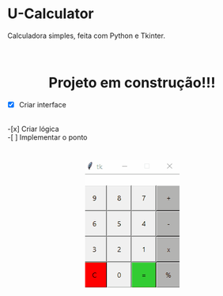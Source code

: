 # U-Calculator
Calculadora simples, feita com Python e Tkinter.

<br>

<h1 align="center">
  Projeto em construção!!!
  </h1>

-[x] Criar interface 
<br>
-[x] Criar lógica
<br>
-[ ] Implementar o ponto

<br>

<h1 align="center">
  <img  src="./source/animacao.gif" />
  </h1>
